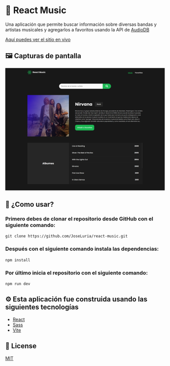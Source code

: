 # 🤖 React Music

Una aplicación que permite buscar información sobre diversas bandas y artistas musicales y agregarlos a favoritos usando la API de [AudioDB](https://www.theaudiodb.com/api_guide.php)

[Aquí puedes ver el sitio en vivo](https://sensational-sprinkles-de98e3.netlify.app/)

## 🖼️ Capturas de pantalla

![Screenshot](./src/assets/page-screenshot.png)

## 🚀 ¿Como usar?

### Primero debes de clonar el repositorio desde GitHub con el siguiente comando:

```shell
git clone https://github.com/JoseLuria/react-music.git
```

### Después con el siguiente comando instala las dependencias:

```shell
npm install
```

### Por último inicia el repositorio con el siguiente comando:

```shell
npm run dev
```

## ⚙️️ Esta aplicación fue construida usando las siguientes tecnologías

- [React](https://reactjs.org/)
- [Sass](https://sass-lang.com/)
- [Vite](https://vitejs.dev/)

## 📄 License

[MIT](https://opensource.org/licenses/MIT)
